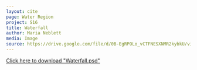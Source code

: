 ```yaml
---
layout: cite
page: Water Region
project: S16
title: Waterfall
author: Maria Neblett
media: Image
source: https://drive.google.com/file/d/0B-EgRPOLo_vCTFNESXNMR2kybkU/view?usp=sharing
---
```

[Click here to download "Waterfall.psd"](/projects/S16/regions/water/Waterfall.psd)
